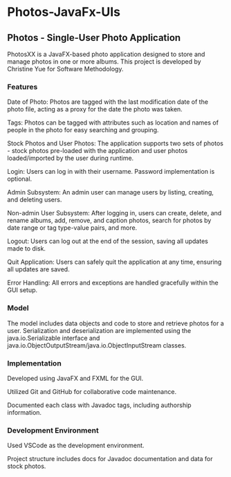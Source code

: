 # Photos-JavaFx-UIs

## Photos - Single-User Photo Application
PhotosXX is a JavaFX-based photo application designed to store and manage photos in one or more albums. This project is developed by Christine Yue for Software Methodology.

### Features

Date of Photo: Photos are tagged with the last modification date of the photo file, acting as a proxy for the date the photo was taken.

Tags: Photos can be tagged with attributes such as location and names of people in the photo for easy searching and grouping.

Stock Photos and User Photos: The application supports two sets of photos - stock photos pre-loaded with the application and user photos loaded/imported by the user during runtime.

Login: Users can log in with their username. Password implementation is optional.

Admin Subsystem: An admin user can manage users by listing, creating, and deleting users.

Non-admin User Subsystem: After logging in, users can create, delete, and rename albums, add, remove, and caption photos, search for photos by date range or tag type-value pairs, and more.

Logout: Users can log out at the end of the session, saving all updates made to disk.

Quit Application: Users can safely quit the application at any time, ensuring all updates are saved.

Error Handling: All errors and exceptions are handled gracefully within the GUI setup.

### Model

The model includes data objects and code to store and retrieve photos for a user. Serialization and deserialization are implemented using the java.io.Serializable interface and java.io.ObjectOutputStream/java.io.ObjectInputStream classes.

### Implementation

Developed using JavaFX and FXML for the GUI.

Utilized Git and GitHub for collaborative code maintenance.

Documented each class with Javadoc tags, including authorship information.

### Development Environment

Used VSCode as the development environment.

Project structure includes docs for Javadoc documentation and data for stock photos.
